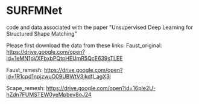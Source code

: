 # SURFMNet
code and data associated with the paper "Unsupervised Deep Learning for Structured Shape Matching"


Please first download the data from these links:
Faust_original: https://drive.google.com/open?id=1eMN1pVXFbxbPQtpHEUmR5QcE639sTLEE

Faust_remesh: https://drive.google.com/open?id=1R1cpd1npjzwuO09UBWtV3jkdfI_agX3l

Scape_remesh: https://drive.google.com/open?id=16pIe2U-hZdn7FUMSTEW0yeMpbev8oJ24
